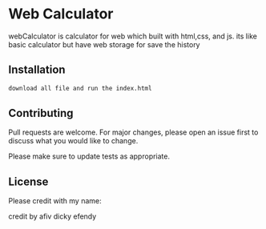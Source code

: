 # Web Calculator

webCalculator is calculator for web which built with html,css, and js.
its like basic calculator but have web storage for save the history

## Installation


```bash
download all file and run the index.html
```

## Contributing
Pull requests are welcome. For major changes, please open an issue first to discuss what you would like to change.

Please make sure to update tests as appropriate.

## License
Please credit with my name:

credit by afiv dicky efendy